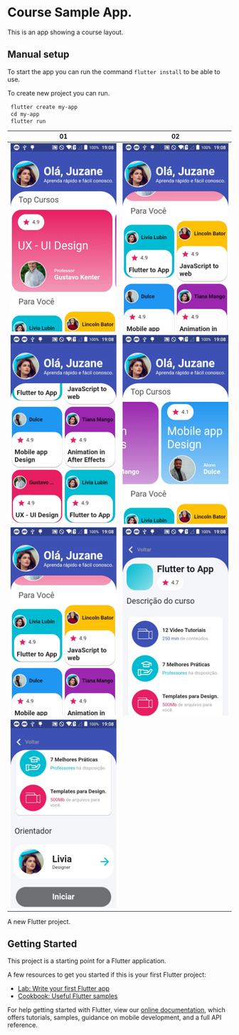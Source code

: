 # Course Sample App. 

This is an app showing a course layout.

## Manual setup
To start the app you can run the command `flutter install` to be able to use.


To create new project you can run.

```
 flutter create my-app
 cd my-app
 flutter run
```
| 01                        | 02                        |
|---------------------------|---------------------------|
| ![01](screenshots/01.jpg) | ![02](screenshots/02.jpg) |
| ![03](screenshots/03.jpg) | ![04](screenshots/04.jpg) |
| ![05](screenshots/02.jpg) | ![06](screenshots/06.jpg) |
| ![07](screenshots/07.jpg) |


A new Flutter project.

## Getting Started

This project is a starting point for a Flutter application.

A few resources to get you started if this is your first Flutter project:

- [Lab: Write your first Flutter app](https://flutter.dev/docs/get-started/codelab)
- [Cookbook: Useful Flutter samples](https://flutter.dev/docs/cookbook)

For help getting started with Flutter, view our
[online documentation](https://flutter.dev/docs), which offers tutorials,
samples, guidance on mobile development, and a full API reference.
